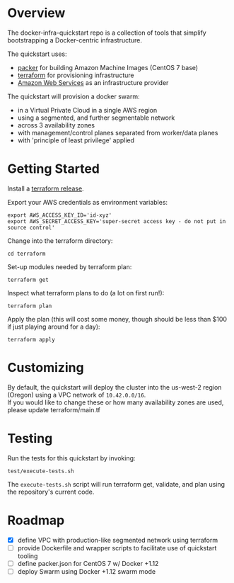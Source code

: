 # Overview #

The docker-infra-quickstart repo is a collection of tools that simplify bootstrapping a Docker-centric infrastructure.

The quickstart uses:

* [packer](https://www.packer.io/) for building Amazon Machine Images (CentOS 7 base)
* [terraform](https://www.terraform.io/) for provisioning infrastructure
* [Amazon Web Services](https://aws.amazon.com/) as an infrastructure provider

The quickstart will provision a docker swarm:

* in a Virtual Private Cloud in a single AWS region
* using a segmented, and further segmentable network
* across 3 availability zones
* with management/control planes separated from worker/data planes
* with 'principle of least privilege' applied 

# Getting Started #

Install a [terraform release](https://www.terraform.io/downloads.html).

Export your AWS credentials as environment variables:

```
export AWS_ACCESS_KEY_ID='id-xyz'
export AWS_SECRET_ACCESS_KEY='super-secret access key - do not put in source control'
```

Change into the terraform directory:

```
cd terraform
```

Set-up modules needed by terraform plan:

```
terraform get
```

Inspect what terraform plans to do (a lot on first run!):

```
terraform plan
```

Apply the plan (this will cost some money, though should be less than $100 if just playing around for a day):

```
terraform apply
```

# Customizing #

By default, the quickstart will deploy the cluster into the us-west-2 region (Oregon) using a VPC network of `10.42.0.0/16`.  
If you would like to change these or how many availability zones are used, please update terraform/main.tf


# Testing #

Run the tests for this quickstart by invoking:
```
test/execute-tests.sh
```

The `execute-tests.sh` script will run terraform get, validate, and plan using the repository's current code.

# Roadmap #

- [x] define VPC with production-like segmented network using terraform
- [ ] provide Dockerfile and wrapper scripts to facilitate use of quickstart tooling
- [ ] define packer.json for CentOS 7 w/ Docker +1.12
- [ ] deploy Swarm using Docker +1.12 swarm mode
